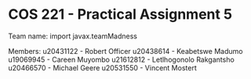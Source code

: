 # COS 221 - Practical Assignment 5
Team name: import javax.teamMadness

Members:
u20431122 - Robert Officer
u20438614 - Keabetswe Madumo 
u19069945 - Careen Muyombo
u21612812 - Letlhogonolo Rakgantsho
u20466570 - Michael Geere
u20531550 - Vincent Mostert
